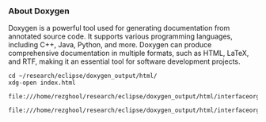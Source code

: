 ### About Doxygen
Doxygen is a powerful tool used for generating documentation from annotated source code. It supports various programming languages, including C++, Java, Python, and more. Doxygen can produce comprehensive documentation in multiple formats, such as HTML, LaTeX, and RTF, making it an essential tool for software development projects.


```
cd ~/research/eclipse/doxygen_output/html/
xdg-open index.html
```

```
file:///home/rezghool/research/eclipse/doxygen_output/html/interfaceorg_1_1eclipse_1_1tracecompass_1_1tmf_1_1core_1_1statesystem_1_1ITmfStateProvider.html
```

```
file:///home/rezghool/research/eclipse/doxygen_output/html/interfaceorg_1_1eclipse_1_1tracecompass_1_1tmf_1_1core_1_1model_1_1xy_1_1ITmfTreeXYDataProvider.html
```

